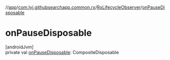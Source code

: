 //[app](../../../index.md)/[com.lyj.githubsearchapp.common.rx](../index.md)/[RxLifecycleObserver](index.md)/[onPauseDisposable](on-pause-disposable.md)

# onPauseDisposable

[androidJvm]\
private val [onPauseDisposable](on-pause-disposable.md): CompositeDisposable

